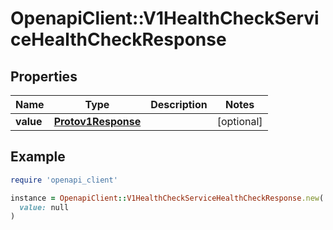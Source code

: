 # OpenapiClient::V1HealthCheckServiceHealthCheckResponse

## Properties

| Name | Type | Description | Notes |
| ---- | ---- | ----------- | ----- |
| **value** | [**Protov1Response**](Protov1Response.md) |  | [optional] |

## Example

```ruby
require 'openapi_client'

instance = OpenapiClient::V1HealthCheckServiceHealthCheckResponse.new(
  value: null
)
```

